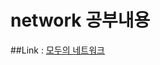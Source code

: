 # network 공부내용
##Link : [모두의 네트워크](https://github.com/baekjaeseong/study/blob/main/network/README.md)

